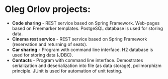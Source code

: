 # Oleg Orlov projects:
- **Code sharing** - REST service based on Spring Framework. Web-pages based on Freemarker templates. PostgeSQL database is used for storing data.
- **Cinema rest service** - REST service based on Spring Framework (reservation and returning of seats).
- **Car sharing** - Program with command line interface. H2 database is used for storing data (JDBC).
- **Contacts** - Program with command line interface. Demostrates serialization and deserialization into file (as data storage), polimorphizm principle. JUnit is used for automation of unit testing.